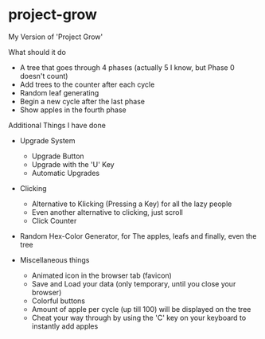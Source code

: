 # project-grow
My Version of 'Project Grow'

What should it do
- A tree that goes through 4 phases (actually 5 I know, but Phase 0 doesn't count)
- Add trees to the counter after each cycle
- Random leaf generating
- Begin a new cycle after the last phase
- Show apples in the fourth phase


Additional Things I have done

- Upgrade System
  - Upgrade Button
  - Upgrade with the 'U' Key
  - Automatic Upgrades

- Clicking
  - Alternative to Klicking (Pressing a Key) for all the lazy people
  - Even another alternative to clicking, just scroll
  - Click Counter

- Random Hex-Color Generator, for
  The apples, leafs and finally, even the tree

- Miscellaneous things
  - Animated icon in the browser tab (favicon)
  - Save and Load your data (only temporary, until you close your browser)
  - Colorful buttons
  - Amount of apple per cycle (up till 100) will be displayed on the tree
  - Cheat your way through by using the 'C' key on your keyboard to instantly add apples
